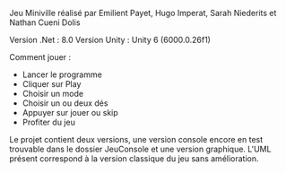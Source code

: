 Jeu Miniville réalisé par Emilient Payet, Hugo Imperat, Sarah Niederits et Nathan Cueni Dolis

Version .Net : 8.0
Version Unity : Unity 6 (6000.0.26f1)

Comment jouer : 
- Lancer le programme
- Cliquer sur Play
- Choisir un mode
- Choisir un ou deux dés
- Appuyer sur jouer ou skip
- Profiter du jeu

Le projet contient deux versions, une version console encore en test trouvable dans le dossier JeuConsole et une version graphique. L'UML présent correspond à la version classique du jeu sans amélioration. 
